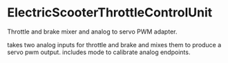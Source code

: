 # ElectricScooterThrottleControlUnit
Throttle and brake mixer and analog to servo PWM adapter.

takes two analog inputs for throttle and brake and mixes them to produce a servo pwm output. includes mode to calibrate analog endpoints.
